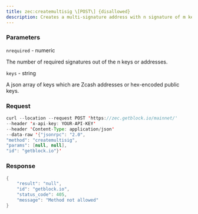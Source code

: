 ```yaml
---
title: zec:createmultisig \[POST\] {disallowed}
description: Creates a multi-signature address with n signature of m keys required.It returns a json object with the address and redeemScript.
---
```


### Parameters


`nrequired` - numeric

The number of required signatures out of the n keys or addresses.

`keys` - string

A json array of keys which are Zcash addresses or hex-encoded public
keys.

### Request

``` java
curl --location --request POST 'https://zec.getblock.io/mainnet/' 
--header 'x-api-key: YOUR-API-KEY' 
--header 'Content-Type: application/json' 
--data-raw '{"jsonrpc": "2.0",
"method": "createmultisig",
"params": [null, null],
"id": "getblock.io"}'
```

###  Response

``` java
{
    "result": "null",
    "id": "getblock.io",
    "status_code": 405,
    "message": "Method not allowed"
}
```

